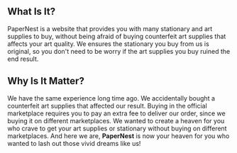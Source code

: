 ## What Is It?
PaperNest is a website that provides you with many stationary and art supplies to buy, without being afraid of buying counterfeit art supplies that affects your art quality. We ensures the stationary you buy from us is original, so you don't need to be worry if the art supplies you buy ruined the end result.

## Why Is It Matter?
We have the same experience long time ago. We accidentally bought a counterfeit art supplies that affected our result. Buying in the official marketplace requires you to pay an extra fee to deliver our order, since we buying it on different marketplaces. We wanted to create a heaven for you who crave to get your art supplies or stationary without buying on different marketplaces. And here we are, **PaperNest** is now your heaven for you who wanted to lash out those vivid dreams like us!
